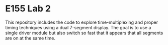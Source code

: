 # E155 Lab 2

This repository includes the code to explore time-multiplexing and proper timing techniques using a dual 7-segment display. The goal is to use a single driver module but also switch so fast that it appears that all segments are on at the same time.
